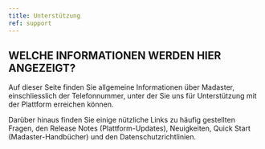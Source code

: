 ```yaml
---
title: Unterstützung
ref: support
---
```



## WELCHE INFORMATIONEN WERDEN HIER ANGEZEIGT?
Auf dieser Seite finden Sie allgemeine Informationen über Madaster, einschliesslich der Telefonnummer, unter der Sie uns für Unterstützung mit der Plattform erreichen können.

Darüber hinaus finden Sie einige nützliche Links zu häufig gestellten Fragen, den Release Notes (Plattform-Updates), Neuigkeiten, Quick Start (Madaster-Handbücher) und den Datenschutzrichtlinien.
